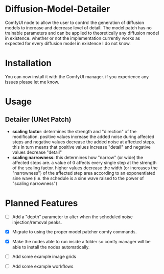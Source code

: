 # Diffusion-Model-Detailer
ComfyUI node to allow the user to control the generation of diffusion models to increase and decrease level of detail. The model patch has no trainable parameters and can be applied to theoretically any diffusion model in existence. whether or not the implementation currently works as expected for every diffusion model in existence I do not know.

# Installation
You can now install it with the ComfyUI manager. if you experience any issues please let me know.

# Usage
## Detailer (UNet Patch)
 - **scaling factor**: determines the strength and "direction" of the modification. positive values increase the added noise during affected steps and negative values decrease the added noise at affected steps. this in turn means that positive values increase "detail" and negative values decrease "detail"
 - **scaling narrowness**: this determines how "narrow" (or wide) the affected steps are. a value of 0 affects every single step at the strength of the scaling factor. higher values decrease the width (or increases the "narrowness") of the affected step area according to an exponentiated sine wave (i.e. the schedule is a sine wave raised to the power of "scaling narrowness")

# Planned Features
- [ ] Add a "depth" parameter to alter when the scheduled noise injection/removal peaks.

- [X] Migrate to using the proper model patcher comfy commands.

- [X] Make the nodes able to run inside a folder so comfy manager will be able to install the nodes automatically.

- [ ] Add some example image grids

- [ ] Add some example workflows

